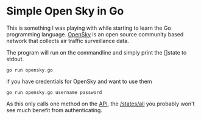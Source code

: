 # Simple Open Sky in Go

This is something I was playing with while starting to learn the Go programming language.
[OpenSky](https://opensky-network.org/) is an open source community based network that collects air traffic surveillance data. 

The program will run on the commandline and simply print the []state to stdout. 

```
go run opensky.go
```

if you have credentials for OpenSky and want to use them
```
go run opensky.go username password
```

As this only calls one method on the [API](https://opensky-network.org/apidoc/), the [/states/all](https://opensky-network.org/apidoc/rest.html#all-state-vectors) you probably won't see much benefit from authenticating.

 